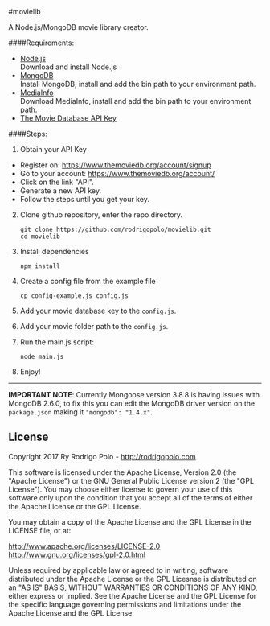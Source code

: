 #movielib

A Node.js/MongoDB movie library creator.

####Requirements:

* [Node.js](http://nodejs.org/download/)  
  Download and install Node.js  
* [MongoDB](http://www.mongodb.org/downloads)  
  Install MongoDB, install and add the bin path to your environment path.  
* [MediaInfo](http://mediaarea.net/en/MediaInfo/Download)  
  Download MediaInfo, install and add the bin path to your environment path.  
* [The Movie Database API Key](https://www.themoviedb.org)


####Steps:

1. Obtain your API Key
  * Register on: https://www.themoviedb.org/account/signup
  * Go to your account: https://www.themoviedb.org/account/
  * Click on the link "API".
  * Generate a new API key.
  * Follow the steps until you get your key.
2. Clone github repository, enter the repo directory.  

   ```
   git clone https://github.com/rodrigopolo/movielib.git
   cd movielib
   ```
3. Install dependencies

   ```
   npm install
   ```
4. Create a config file from the example file  

   ```
   cp config-example.js config.js
   ```
5. Add your movie database key to the `config.js`.
6. Add your movie folder path to the `config.js`.
7. Run the main.js script:  

   ```
   node main.js
   ```
8. Enjoy!

-------

**IMPORTANT NOTE**: Currently Mongoose version 3.8.8 is having issues with MongoDB 2.6.0, to fix this you can edit the MongoDB driver version on the `package.json` making it `"mongodb": "1.4.x"`.

## License

Copyright 2017 Ry Rodrigo Polo - http://rodrigopolo.com

This software is licensed under the Apache License, Version 2.0 (the "Apache License") or the GNU
General Public License version 2 (the "GPL License"). You may choose either license to govern your
use of this software only upon the condition that you accept all of the terms of either the Apache
License or the GPL License.

You may obtain a copy of the Apache License and the GPL License in the LICENSE file, or at:

http://www.apache.org/licenses/LICENSE-2.0
http://www.gnu.org/licenses/gpl-2.0.html

Unless required by applicable law or agreed to in writing, software distributed under the Apache License
or the GPL Licesnse is distributed on an "AS IS" BASIS, WITHOUT WARRANTIES OR CONDITIONS OF ANY KIND,
either express or implied. See the Apache License and the GPL License for the specific language governing
permissions and limitations under the Apache License and the GPL License.
